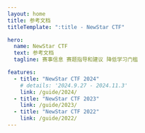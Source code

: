```yaml
---
layout: home
title: 参考文档
titleTemplate: ":title - NewStar CTF"

hero:
  name: NewStar CTF
  text: 参考文档
  tagline: 赛事信息 赛题指导和建议 降低学习门槛

features:
  - title: "NewStar CTF 2024"
    # details: '2024.9.27 - 2024.11.3'
    link: /guide/2024/
  - title: "NewStar CTF 2023"
    link: /guide/2023/
  - title: "NewStar CTF 2022"
    link: /guide/2022/
---
```


